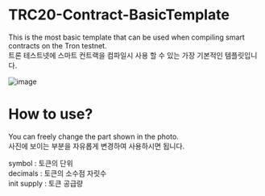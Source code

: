 # TRC20-Contract-BasicTemplate

This is the most basic template that can be used when compiling smart contracts on the Tron testnet.<br/>
트론 테스트넷에 스마트 컨트랙을 컴파일시 사용 할 수 있는 가장 기본적인 템플릿입니다.<br/>

![image](https://user-images.githubusercontent.com/81288068/147529248-58c35b64-835e-461b-95b4-61487eda6a76.png)

# How to use?<br/>

You can freely change the part shown in the photo.<br/>
사진에 보이는 부분을 자유롭게 변경하여 사용하시면 됩니다.<br/>

symbol : 토큰의 단위<br/>
decimals : 토큰의 소수점 자릿수<br/>
init supply : 토큰 공급량<br/>
